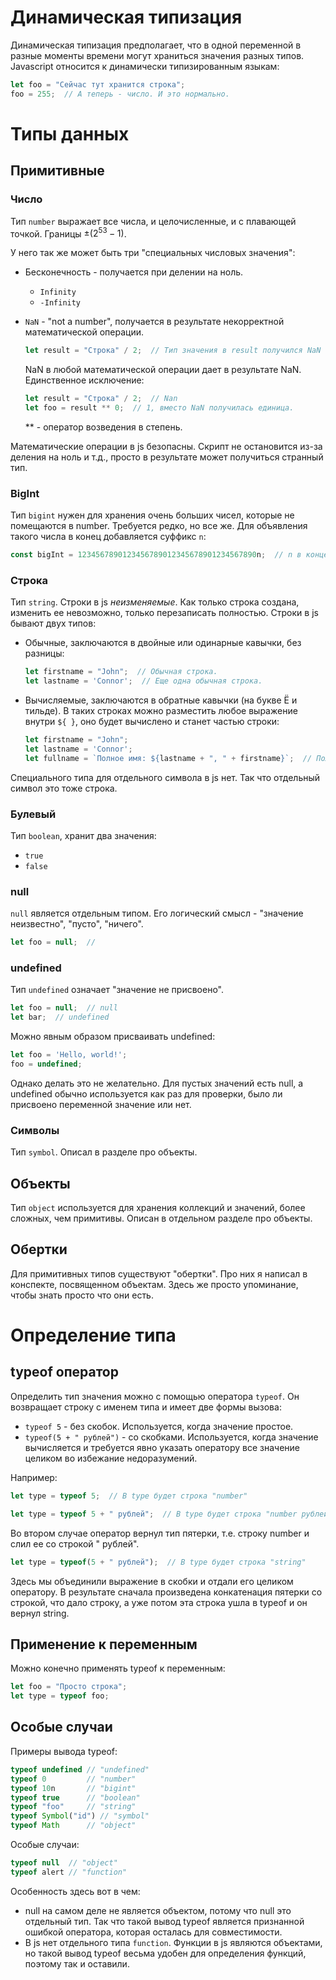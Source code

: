# Динамическая типизация

Динамическая типизация предполагает, что в одной переменной в разные моменты времени могут храниться значения разных типов. Javascript относится к динамически типизированным языкам:

```javascript
let foo = "Сейчас тут хранится строка";
foo = 255;  // А теперь - число. И это нормально.
```

# Типы данных

## Примитивные

### Число

Тип `number` выражает все числа, и целочисленные, и с плавающей точкой. Границы $±(2^{53}-1)$.

У него так же может быть три "специальных числовых значения":

* Бесконечность - получается при делении на ноль.

  * `Infinity`
  * `-Infinity`

* `NaN` - "not a number", получается в результате некорректной математической операции.

  ```javascript
  let result = "Строка" / 2;  // Тип значения в result получился NaN
  ```

  NaN в любой математической операции дает в результате NaN. Единственное исключение:

  ```javascript
  let result = "Строка" / 2;  // Nan
  let foo = result ** 0;  // 1, вместо NaN получилась единица.
  ```
  
  ** - оператор возведения в степень.

Математические операции в js безопасны. Скрипт не остановится из-за деления на ноль и т.д., просто в результате может получиться странный тип.

### BigInt

Тип `bigint` нужен для хранения очень больших чисел, которые не помещаются в number. Требуется редко, но все же. Для объявления такого числа в конец добавляется суффикс `n`:

```javascript
const bigInt = 1234567890123456789012345678901234567890n;  // n в конце.
```

### Строка

Тип `string`. Строки в js *неизменяемые*. Как только строка создана, изменить ее невозможно, только перезаписать полностью. Строки в js бывают двух типов:

* Обычные, заключаются в двойные или одинарные кавычки, без разницы:

  ```javascript
  let firstname = "John";  // Обычная строка.
  let lastname = 'Connor';  // Еще одна обычная строка.
  ```

* Вычисляемые, заключаются в обратные кавычки (на букве Ё и тильде). В таких строках можно разместить любое выражение внутри `${ }`, оно будет вычислено и станет частью строки:

  ```javascript
  let firstname = "John";
  let lastname = 'Connor';
  let fullname = `Полное имя: ${lastname + ", " + firstname}`;  // Полное имя: Connor, John
  ```

Специального типа для отдельного символа в js нет. Так что отдельный символ это тоже строка.

### Булевый

Тип `boolean`, хранит два значения:

* `true`
* `false`

### null

`null` является отдельным типом. Его логический смысл - "значение неизвестно", "пусто", "ничего".

```javascript
let foo = null;  // 
```

### undefined

Тип `undefined` означает "значение не присвоено".

```javascript
let foo = null;  // null
let bar;  // undefined
```

Можно явным образом присваивать undefined:

```javascript
let foo = 'Hello, world!';
foo = undefined;
```

Однако делать это не желательно. Для пустых значений есть null, а undefined обычно используется как раз для проверки, было ли присвоено переменной значение или нет.

### Символы

Тип `symbol`. Описал в разделе про объекты.

## Объекты

Тип `object` используется для хранения коллекций и значений, более сложных, чем примитивы. Описан в отдельном разделе про объекты.

## Обертки

Для примитивных типов существуют "обертки". Про них я написал в конспекте, посвященном объектам. Здесь же просто упоминание, чтобы знать просто что они есть.

# Определение типа

## typeof оператор

Определить тип значения можно с помощью оператора `typeof`. Он возвращает строку с именем типа и имеет две формы вызова:

* `typeof 5` - без скобок. Используется, когда значение простое.
* `typeof(5 + " рублей")` - со скобками. Используется, когда значение вычисляется и требуется явно указать оператору все значение целиком во избежание недоразумений.

Например:

```javascript
let type = typeof 5;  // В type будет строка "number"
```

```javascript
let type = typeof 5 + " рублей";  // В type будет строка "number рублей"
```

Во втором случае оператор вернул тип пятерки, т.е. строку number и слил ее со строкой " рублей".

```javascript
let type = typeof(5 + " рублей");  // В type будет строка "string"
```

Здесь мы объединили выражение в скобки и отдали его целиком оператору. В результате сначала произведена конкатенация пятерки со строкой, что дало строку, а уже потом эта строка ушла в typeof и он вернул string.

## Применение к переменным

Можно конечно применять typeof к переменным:

```javascript
let foo = "Просто строка";
let type = typeof foo;
```

## Особые случаи

Примеры вывода typeof:

```javascript
typeof undefined // "undefined"
typeof 0         // "number"
typeof 10n       // "bigint"
typeof true      // "boolean"
typeof "foo"     // "string"
typeof Symbol("id") // "symbol"
typeof Math      // "object"
```

Особые случаи:

```javascript
typeof null  // "object"
typeof alert // "function"
```

Особенность здесь вот в чем:

* null на самом деле не является объектом, потому что null это отдельный тип. Так что такой вывод typeof является признанной ошибкой оператора, которая осталась для совместимости.
* В js нет отдельного типа `function`. Функции в js являются объектами, но такой вывод typeof весьма удобен для определения функций, поэтому так и оставили.